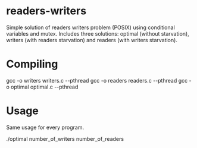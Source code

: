 # readers-writers
Simple solution of readers writers problem (POSIX) using conditional variables and mutex. Includes three solutions: optimal (without starvation), writers (with readers starvation) and readers (with writers starvation). 

# Compiling

gcc -o writers writers.c --pthread 
gcc -o readers readers.c --pthread
gcc -o optimal optimal.c --pthread 

# Usage

Same usage for every program. 

./optimal number_of_writers number_of_readers
